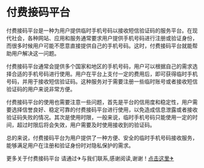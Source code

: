 # 付费接码平台

付费接码平台是一种为用户提供临时手机号码以接收短信验证码的服务平台。在现代社会，各种网站、应用和服务通常要求用户提供手机号码进行注册或验证身份，而很多时候用户可能不愿意直接提供自己的手机号码。这时，付费接码平台就能帮助用户解决这一问题。

付费接码平台通常会提供多个国家和地区的手机号码，用户可以根据自己的需求选择合适的手机号码进行使用。用户在平台上支付一定的费用后，即可获得临时手机号码，并用于接收短信验证码。这种服务对于需要注册一些临时账号或者接收短信验证码的用户来说非常方便。

付费接码平台的使用也需要注意一些问题，首先是平台的信用度和稳定性，用户需要选择信誉良好、稳定可靠的付费接码平台进行使用，以免造成信息泄露或者接收验证码失败的情况。其次是使用时限，一般来说，临时手机号码只能使用一定的时间，超过时限后将会失效，用户需要及时使用接收到的验证码。

总的来说，付费接码平台为用户提供了一种方便、安全的临时手机号码接收服务，能够满足用户在注册和验证身份时对隐私保护的需求。

更多关于付费接码平台 请通过✈与我们联系,感谢阅读,谢谢！[点击这里✈](https://t.me/lm66bot)